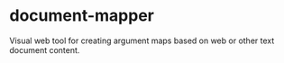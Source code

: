 # document-mapper
Visual web tool for creating argument maps based on web or other text document content.
